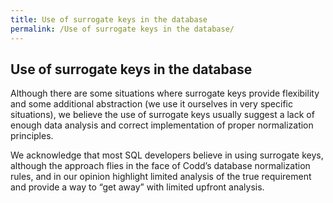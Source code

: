 ```yaml
---
title: Use of surrogate keys in the database
permalink: /Use of surrogate keys in the database/
---
```


## Use of surrogate keys in the database

Although there are some situations where surrogate keys provide
flexibility and some additional abstraction (we use it ourselves in very
specific situations), we believe the use of surrogate keys usually
suggest a lack of enough data analysis and correct implementation of
proper normalization principles.

We acknowledge that most SQL developers believe in using surrogate keys,
although the approach flies in the face of Codd’s database normalization
rules, and in our opinion highlight limited analysis of the true
requirement and provide a way to “get away” with limited upfront
analysis.
